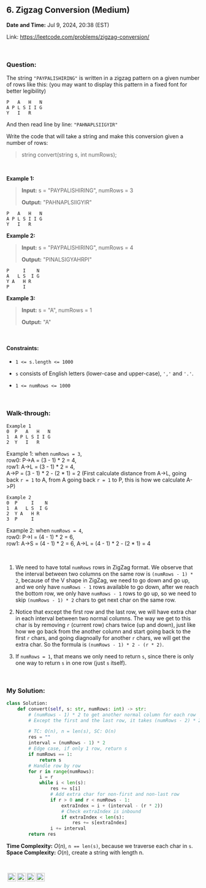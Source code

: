 ## 6. Zigzag Conversion (Medium)
**Date and Time:** Jul 9, 2024, 20:38 (EST)

Link: https://leetcode.com/problems/zigzag-conversion/

<br>

### Question:
The string `"PAYPALISHIRING"` is written in a zigzag pattern on a given number of rows like this: (you may want to display this pattern in a fixed font for better legibility)
```
P   A   H   N
A P L S I I G
Y   I   R
```

And then read line by line: `"PAHNAPLSIIGYIR"`

Write the code that will take a string and make this conversion given a number of rows:

> string convert(string s, int numRows);


<br>

**Example 1:**
> **Input:** s = "PAYPALISHIRING", numRows = 3
> 
> **Output:** "PAHNAPLSIIGYIR"
```
P   A   H   N
A P L S I I G
Y   I   R
```

**Example 2:**
> **Input:** s = "PAYPALISHIRING", numRows = 4
> 
> **Output:** "PINALSIGYAHRPI"
```
P     I    N
A   L S  I G
Y A   H R
P     I
```

**Example 3:**
> **Input:** s = "A", numRows = 1
> 
> **Output:** "A"

<br>

#### Constraints:
* `1 <= s.length <= 1000`

* `s` consists of English letters (lower-case and upper-case), `','` and `'.'`.

* `1 <= numRows <= 1000`

<br>

### Walk-through: 
```
Example 1
0  P   A   H   N
1  A P L S I I G
2  Y   I   R
```
Example 1: when `numRows = 3`, <br> row0: P->A = (3 - 1) * 2 = 4, <br> row1: A->L = (3 - 1) * 2 = 4, <br> A->P = (3 - 1) * 2 - (2 * 1) = 2 (First calculate distance from A->L, going back `r = 1` to A, from A going back `r = 1` to P, this is how we calculate A->P)

```
Example 2
0  P     I    N
1  A   L S  I G
2  Y A   H R
3  P     I
```
Example 2: when `numRows = 4`, <br> row0: P->I = (4 - 1) * 2 = 6, <br> row1: A->S = (4 - 1) * 2 = 6, A->L = (4 - 1) * 2 - (2 * 1) = 4

<br>

1. We need to have total `numRows` rows in ZigZag format. We observe that the interval between two columns on the same row is `(numRows - 1) * 2`, because of the V shape in ZigZag, we need to go down and go up, and we only have `numRows - 1` rows available to go down, after we reach the bottom row, we only have `numRows - 1` rows to go up, so we need to skip `(numRows - 1) * 2` chars to get next char on the same row.

2. Notice that except the first row and the last row, we will have extra char in each interval between two normal columns. The way we get to this char is by removing `r` (current row) chars twice (up and down), just like how we go back from the another column and start going back to the first `r` chars, and going diagnoally for another `r` chars, we will get the extra char. So the formula is `(numRows - 1) * 2 - (r * 2)`.

3. If `numRows = 1`, that means we only need to return `s`, since there is only one way to return `s` in one row (just `s` itself).

<br>

### My Solution:
```python
class Solution:
    def convert(self, s: str, numRows: int) -> str:
        # (numRows - 1) * 2 to get another normal column for each row
        # Except the first and the last row, it takes (numRows - 2) * 2 - (r * 2) to get the extra char

        # TC: O(n), n = len(s), SC: O(n)
        res = ""
        interval = (numRows - 1) * 2
        # Edge case, if only 1 row, return s
        if numRows == 1:
            return s
        # Handle row by row
        for r in range(numRows):
            i = r
            while i < len(s):
                res += s[i]
                # Add extra char for non-first and non-last row
                if r > 0 and r < numRows - 1:
                    extraIndex = i + (interval - (r * 2))
                    # Check extraIndex is inbound
                    if extraIndex < len(s):
                        res += s[extraIndex]
                i += interval
        return res
```
**Time Complexity:** $O(n)$, `n == len(s)`, because we traverse each char in `s`. <br>
**Space Complexity:** $O(n)$, create a string with length n.

<br>

<img style="height:22px!important;margin-left:3px;vertical-align:text-bottom;" src="https://mirrors.creativecommons.org/presskit/icons/cc.svg?ref=chooser-v1" alt="CC BY-NC-SA" title="CC BY-NC-SA"><img style="height:22px!important;margin-left:3px;vertical-align:text-bottom;" src="https://mirrors.creativecommons.org/presskit/icons/by.svg?ref=chooser-v1" alt="BY: credit must be given to the creator" title="BY: credit must be given to the creator"><img style="height:22px!important;margin-left:3px;vertical-align:text-bottom;" src="https://mirrors.creativecommons.org/presskit/icons/nc.svg?ref=chooser-v1" alt="NC: Only noncommercial uses of the work are permitted" title="NC: Only noncommercial uses of the work are permitted"><img style="height:22px!important;margin-left:3px;vertical-align:text-bottom;" src="https://mirrors.creativecommons.org/presskit/icons/sa.svg?ref=chooser-v1" alt="SA: Adaptations must be shared under the same terms" title="SA: Adaptations must be shared under the same terms">